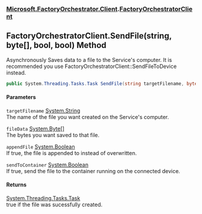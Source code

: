 ### [Microsoft.FactoryOrchestrator.Client](Microsoft_FactoryOrchestrator_Client.md 'Microsoft.FactoryOrchestrator.Client').[FactoryOrchestratorClient](FactoryOrchestratorClient.md 'Microsoft.FactoryOrchestrator.Client.FactoryOrchestratorClient')
## FactoryOrchestratorClient.SendFile(string, byte[], bool, bool) Method
Asynchronously Saves data to a file to the Service's computer. It is recommended you use FactoryOrchestratorClient::SendFileToDevice instead.  
```csharp
public System.Threading.Tasks.Task SendFile(string targetFilename, byte[] fileData, bool appendFile=false, bool sendToContainer=false);
```
#### Parameters
<a name='Microsoft_FactoryOrchestrator_Client_FactoryOrchestratorClient_SendFile(string_byte___bool_bool)_targetFilename'></a>
`targetFilename` [System.String](https://docs.microsoft.com/en-us/dotnet/api/System.String 'System.String')  
The name of the file you want created on the Service's computer.
  
<a name='Microsoft_FactoryOrchestrator_Client_FactoryOrchestratorClient_SendFile(string_byte___bool_bool)_fileData'></a>
`fileData` [System.Byte](https://docs.microsoft.com/en-us/dotnet/api/System.Byte 'System.Byte')[[]](https://docs.microsoft.com/en-us/dotnet/api/System.Array 'System.Array')  
The bytes you want saved to that file.
  
<a name='Microsoft_FactoryOrchestrator_Client_FactoryOrchestratorClient_SendFile(string_byte___bool_bool)_appendFile'></a>
`appendFile` [System.Boolean](https://docs.microsoft.com/en-us/dotnet/api/System.Boolean 'System.Boolean')  
If true, the file is appended to instead of overwritten.
  
<a name='Microsoft_FactoryOrchestrator_Client_FactoryOrchestratorClient_SendFile(string_byte___bool_bool)_sendToContainer'></a>
`sendToContainer` [System.Boolean](https://docs.microsoft.com/en-us/dotnet/api/System.Boolean 'System.Boolean')  
If true, send the file to the container running on the connected device.
  
#### Returns
[System.Threading.Tasks.Task](https://docs.microsoft.com/en-us/dotnet/api/System.Threading.Tasks.Task 'System.Threading.Tasks.Task')  
true if the file was sucessfully created.
